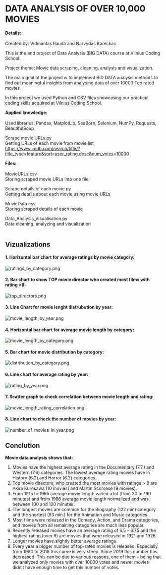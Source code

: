 # DATA ANALYSIS OF OVER 10,000 MOVIES

**Details:**<br><br>
Created by: Vidmantas Rauda and Narvydas Kareckas

This is the end project of Data Analysis (BIG DATA) course at Vilnius Coding School.

Project theme: Movie data scraping, cleaning, analysis and visualization. 

The main goal of the project is to implement BID DATA analysis methods to find out meaningful insights from analysing data of over 10000 Top rated movies.

In this project we used Python and CSV files showcasing our practical coding skills acquired at Vilnius Coding School.

**Applied knowledge:**<br><br>
Used libraries: Pandas, MatplotLib, SeaBorn, Selenium, NumPy, Requests, BeautifulSoup

Scrape movie URLs.py<br>
Getting URLs of each movie from movie list https://www.imdb.com/search/title/?title_type=feature&sort=user_rating,desc&num_votes=10000 

**Files:**<br><br>
MovieURLs.csv<br>
Storing scraped movie URLs into one file

Scrape details of each movie.py<br>
Getting details about each movie using movie URLs    

MovieData.csv<br>
Storing scraped details of each movie

Data_Analysis_Visualisation.py<br>
Data cleaning, analyzing and visualization
<br><br>
## Vizualizations



#### 1. Horizontal bar chart for average ratings by movie category:
![ratings_by_category.png](Graphs%2Fratings_by_category.png)

#### 2. Bar chart to show TOP movie director who created most films with rating >8:
![top_directors.png](Graphs%2Ftop_directors.png)

#### 3. Line Chart for movie lenght distrubution by year:
![movie_length_by_year.png](Graphs%2Fmovie_length_by_year.png)

#### 4. Horizontal bar chart for average movie length by category:
![movie_length_by_category.png](Graphs%2Fmovie_length_by_category.png)

#### 5. Bar chart for movie distribution by category:
![distribution_by_category.png](Graphs%2Fdistribution_by_category.png)

#### 6. Line chart for average rating by year:
![rating_by_year.png](Graphs%2Frating_by_year.png)

#### 7. Scatter graph to check correlation between movie length and rating:
![movie_length_rating_correlation.png](Graphs%2Fmovie_length_rating_correlation.png)

#### 8. Line chart to check the number of movies by year:
![number_of_movies_in_year.png](Graphs%2Fnumber_of_movies_in_year.png)


## Conclution<br>
**Movie data analysis shows that:**
1.	Movies have the highest average rating in the Documentary (7.7.) and Western (7.6) categories. The lowest average rating movies have in History (6.2) and Horror (6.2) categories.
2.	Top movie directors, who created the most movies with ratings > 8 are Akira Kurosawa (10 movies) and Martin Scorsese (9 movies).
3.	From 1915 to 1965 average movie length varied a lot (from 30 to 190 minutes) and from 1966 average movie length normalized and was between 100 and 120 minutes.
4.	The longest movies are common for the Biography (122 min) category and the shortest (93 min.) for the Animation and Music categories.
5.	Most films were released in the Comedy, Action, and Drama categories, and movies from all remaining categories are much less popular.
6.	Recently released movies have an average rating of 6.5 – 6.75 and the highest rating (over 8) are movies that were released in 1921 and 1926.
7.	Longer movies have slightly better average ratings.
8.	Every year a bigger number of top-rated movies is released. Especially from 1980 to 2018 this curve is very steep. Since 2019 this number has decreased. This can be due to various reasons, one of them – being that we analyzed only movies with over 10000 votes and newer movies didn’t have enough time to get this number of votes.

